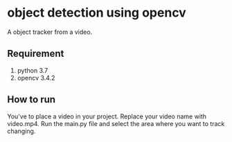 # object detection using opencv
A object tracker from a video. 

## Requirement 
1. python 3.7 
2. opencv 3.4.2

## How to run 
You've to place a video in your project. Replace your video name
with video.mp4. Run the main.py file and select the area 
where you want to track changing. 